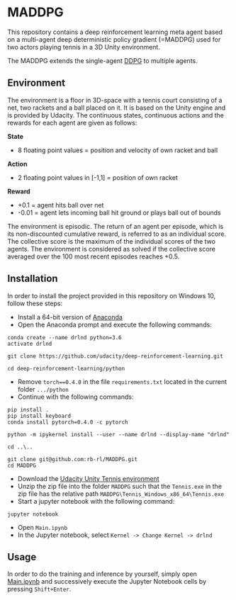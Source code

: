 # MADDPG
This repository contains a deep reinforcement learning meta agent based on a multi-agent deep deterministic policy gradient (=MADDPG) used for two actors playing tennis in a 3D Unity environment.

The MADDPG extends the single-agent [DDPG](https://github.com/rb-rl/DDPG) to multiple agents.

## Environment

The environment is a floor in 3D-space with a tennis court consisting of a net, two rackets and a ball placed on it. It is based on the Unity engine and is provided by Udacity. The continuous states, continuous actions and the rewards for each agent are given as follows:

**State**

- 8 floating point values = position and velocity of own racket and ball

**Action**

- 2 floating point values in [-1,1] = position of own racket

**Reward**

- +0.1  = agent hits ball over net
- -0.01 = agent lets incoming ball hit ground or plays ball out of bounds

The environment is episodic. The return of an agent per episode, which is its non-discounted cumulative reward, is referred to as an individual score. The collective score is the maximum of the individual scores of the two agents. The environment is considered as solved if the collective score averaged over the 100 most recent episodes reaches +0.5.

## Installation

In order to install the project provided in this repository on Windows 10, follow these steps:

- Install a 64-bit version of [Anaconda](https://anaconda.cloud/installers)
- Open the Anaconda prompt and execute the following commands:
```
conda create --name drlnd python=3.6
activate drlnd

git clone https://github.com/udacity/deep-reinforcement-learning.git

cd deep-reinforcement-learning/python
```
- Remove `torch==0.4.0` in the file `requirements.txt` located in the current folder `.../python`
- Continue with the following commands:
```
pip install .
pip install keyboard
conda install pytorch=0.4.0 -c pytorch

python -m ipykernel install --user --name drlnd --display-name "drlnd"

cd ..\..

git clone git@github.com:rb-rl/MADDPG.git
cd MADDPG
```
- Download the [Udacity Unity Tennis environment](https://s3-us-west-1.amazonaws.com/udacity-drlnd/P3/Tennis/Tennis_Windows_x86_64.zip)
- Unzip the zip file into the folder `MADDPG` such that the `Tennis.exe` in the zip file has the relative path `MADDPG\Tennis_Windows_x86_64\Tennis.exe`
- Start a jupyter notebook with the following command:
```
jupyter notebook
```
- Open `Main.ipynb`
- In the Jupyter notebook, select `Kernel -> Change Kernel -> drlnd`

## Usage

In order to do the training and inference by yourself, simply open [Main.ipynb](Main.ipynb) and successively execute the Jupyter Notebook cells by pressing `Shift+Enter`.

